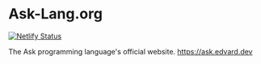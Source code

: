 # Ask-Lang.org
[![Netlify Status](https://api.netlify.com/api/v1/badges/4aba7295-c880-47bc-b637-3ba855ebcdb4/deploy-status)](https://app.netlify.com/sites/ask-lang/deploys)

The Ask programming language's official website. https://ask.edvard.dev
